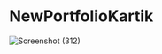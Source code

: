 ﻿# NewPortfolioKartik
![Screenshot (312)](https://github.com/kartiksaxena532/NewPortfolioKartik/assets/92146206/ca985ed2-146e-47e0-93f0-0110668483eb)
